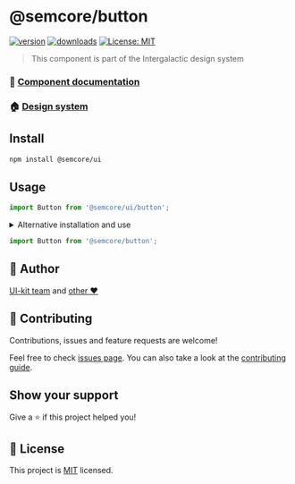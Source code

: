 # @semcore/button

[![version](https://img.shields.io/npm/v/@semcore/button.svg)](https://www.npmjs.com/@semcore/button)
[![downloads](https://img.shields.io/npm/dt/@semcore/button.svg)](https://www.npmjs.com/package/@semcore/button)
[![License: MIT](https://img.shields.io/badge/License-MIT-yellow.svg)](https://github.com/semrush/intergalactic/blob/master/LICENSE)

> This component is part of the Intergalactic design system

### 📖 [Component documentation](https://developer.semrush.com/intergalactic/components/button/)

### 🏠 [Design system](https://developer.semrush.com/intergalactic/)

## Install

```sh
npm install @semcore/ui
```

## Usage

```jsx
import Button from '@semcore/ui/button';
```

<details>
  <summary>Alternative installation and use</summary>

**We do not recommend this usage path due to possible dependency and update issues.**

### Install

You can only install one package from the design system

```sh
npm install @semcore/button @semcore/core
```

`@semcore/core` - _is the basic package by which we create our components, and it contains all of the common logic
of the components that is discussed below. There should only be one version of the package in the project._

### Usage

You can use the package the same way but without `/ui/` in the import path.

 </details>

```jsx
import Button from '@semcore/button';
```

## 👤 Author

[UI-kit team](https://github.com/semrush/intergalactic/blob/master/MAINTAINERS) and [other ❤️](https://github.com/semrush/intergalactic/graphs/contributors)

## 🤝 Contributing

Contributions, issues and feature requests are welcome!

Feel free to check [issues page](https://github.com/semrush/intergalactic/issues). You can also take a look at the [contributing guide](https://github.com/semrush/intergalactic/blob/master/CONTRIBUTING.md).

## Show your support

Give a ⭐️ if this project helped you!

## 📝 License

This project is [MIT](https://github.com/semrush/intergalactic/blob/master/LICENSE) licensed.
